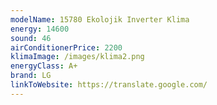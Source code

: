 ```yaml
---
modelName: 15780 Ekolojik Inverter Klima
energy: 14600
sound: 46
airConditionerPrice: 2200
klimaImage: /images/klima2.png
energyClass: A+
brand: LG
linkToWebsite: https://translate.google.com/
---
```

